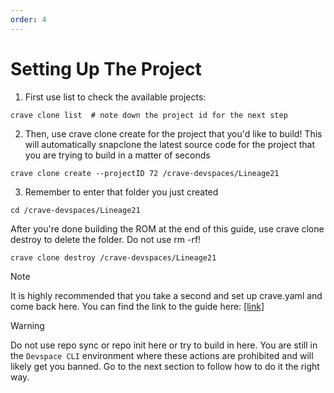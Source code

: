 ```yaml
---
order: 4
---
```


# Setting Up The Project

1. First use list to check the available projects:

```
crave clone list  # note down the project id for the next step
```

2. Then, use crave clone create for the project that you'd like to
build! This will automatically snapclone the latest source code for the
project that you are trying to build in a matter of seconds

```
crave clone create --projectID 72 /crave-devspaces/Lineage21
```

3. Remember to enter that folder you just created
```
cd /crave-devspaces/Lineage21
```

After you're done building the ROM at the end of this guide, use crave
clone destroy to delete the folder. Do not use rm -rf!

```
crave clone destroy /crave-devspaces/Lineage21
```

> [!NOTE]
> It is highly recommended that you take a second and set up crave.yaml and come back here. You can find the link to the guide here: [[link]](./more-info.md#craveyaml)


> [!WARNING]
> Do not use repo sync or repo init here or try to build in here. You are still in the `Devspace CLI` environment where these actions are prohibited and will likely get you banned. Go to the next section to follow how to do it the right way.
